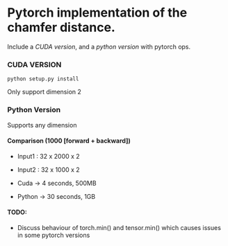 # Pytorch implementation of the chamfer distance.

Include a *CUDA version*, and a *python version* with pytorch ops.

### CUDA VERSION

`python setup.py install`

Only support dimension 2 

### Python Version

Supports any dimension

#### Comparison (1000 [forward + backward])

* Input1 : 32 x 2000 x 2

* Input2 : 32 x 1000 x 2

* Cuda -> 4 seconds, 500MB

* Python -> 30 seconds, 1GB 



#### TODO:

* Discuss behaviour of torch.min() and tensor.min() which causes issues in some pytorch versions


